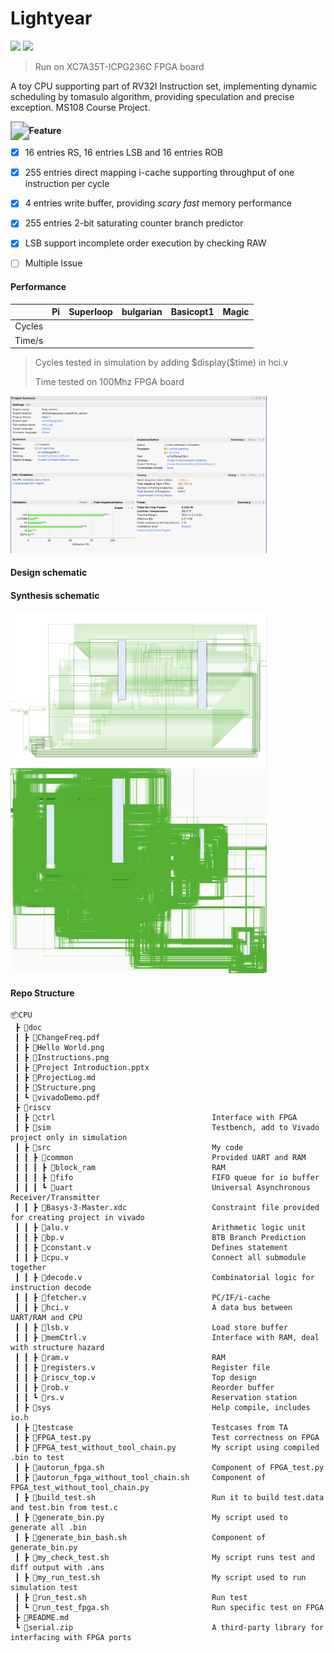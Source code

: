 # Lightyear

![](https://img.shields.io/badge/Simulation-Passed-brightgreen)    ![](https://img.shields.io/badge/FPGA-Passed-brightgreen)    

> Run on XC7A35T-ICPG236C FPGA board

A toy CPU supporting part of RV32I Instruction set, implementing dynamic scheduling by tomasulo algorithm, providing speculation and precise exception. MS108 Course Project.

<img src="https://static.wikia.nocookie.net/pokemon/images/0/08/E_025_front.gif/revision/latest?cb=20120626205205" style="zoom:185%;" align='left' />



#### Feature

- [x] 16 entries RS, 16 entries LSB and 16 entries ROB
- [x] 255 entries direct mapping i-cache supporting throughput of one instruction per cycle
- [x] 4 entries write buffer, providing *scary fast* memory performance
- [x] 255 entries 2-bit saturating counter branch predictor
- [x] LSB support incomplete order execution by checking RAW
- [ ] Multiple Issue 



#### Performance

|        |  Pi  | Superloop | bulgarian | Basicopt1 | Magic |
| :----: | :--: | :-------: | :-------: | :-------: | :---: |
| Cycles |      |           |           |           |       |
| Time/s |      |           |           |           |       |

> Cycles tested in simulation by adding \$display($time) in hci.v
>
> Time tested on 100Mhz FPGA board



<img src="doc/report.png" style="zoom:40%;" />

#### Design schematic



#### Synthesis schematic

<img src="doc/Schematic1.png" style="zoom:40%;" />

<img src="doc/Schematic2.png" style="zoom:40%;" />

#### Repo Structure

```
📦CPU
 ┣ 📂doc
 ┃ ┣ 📜ChangeFreq.pdf
 ┃ ┣ 📜Hello World.png
 ┃ ┣ 📜Instructions.png
 ┃ ┣ 📜Project Introduction.pptx
 ┃ ┣ 📜ProjectLog.md
 ┃ ┣ 📜Structure.png
 ┃ ┗ 📜vivadoDemo.pdf
 ┣ 📂riscv
 ┃ ┣ 📂ctrl                                   Interface with FPGA
 ┃ ┣ 📂sim                                    Testbench, add to Vivado project only in simulation
 ┃ ┣ 📂src                                    My code
 ┃ ┃ ┣ 📂common                               Provided UART and RAM
 ┃ ┃ ┃ ┣ 📂block_ram                          RAM
 ┃ ┃ ┃ ┣ 📂fifo                               FIFO queue for io buffer
 ┃ ┃ ┃ ┗ 📂uart                               Universal Asynchronous Receiver/Transmitter
 ┃ ┃ ┣ 📜Basys-3-Master.xdc                   Constraint file provided for creating project in vivado
 ┃ ┃ ┣ 📜alu.v                                Arithmetic logic unit
 ┃ ┃ ┣ 📜bp.v                                 BTB Branch Prediction
 ┃ ┃ ┣ 📜constant.v                           Defines statement
 ┃ ┃ ┣ 📜cpu.v                                Connect all submodule together
 ┃ ┃ ┣ 📜decode.v                             Combinatorial logic for instruction decode
 ┃ ┃ ┣ 📜fetcher.v                            PC/IF/i-cache
 ┃ ┃ ┣ 📜hci.v                                A data bus between UART/RAM and CPU
 ┃ ┃ ┣ 📜lsb.v                                Load store buffer
 ┃ ┃ ┣ 📜memCtrl.v                            Interface with RAM, deal with structure hazard
 ┃ ┃ ┣ 📜ram.v                                RAM
 ┃ ┃ ┣ 📜registers.v                          Register file
 ┃ ┃ ┣ 📜riscv_top.v                          Top design
 ┃ ┃ ┣ 📜rob.v                                Reorder buffer
 ┃ ┃ ┗ 📜rs.v                                 Reservation station
 ┃ ┣ 📂sys                                    Help compile, includes io.h
 ┃ ┣ 📂testcase                               Testcases from TA
 ┃ ┣ 📜FPGA_test.py                           Test correctness on FPGA
 ┃ ┣ 📜FPGA_test_without_tool_chain.py        My script using compiled .bin to test
 ┃ ┣ 📜autorun_fpga.sh                        Component of FPGA_test.py
 ┃ ┣ 📜autorun_fpga_without_tool_chain.sh     Component of FPGA_test_without_tool_chain.py
 ┃ ┣ 📜build_test.sh                          Run it to build test.data and test.bin from test.c
 ┃ ┣ 📜generate_bin.py                        My script used to generate all .bin
 ┃ ┣ 📜generate_bin_bash.sh                   Component of generate_bin.py
 ┃ ┣ 📜my_check_test.sh                       My script runs test and diff output with .ans
 ┃ ┣ 📜my_run_test.sh                         My script used to run simulation test
 ┃ ┣ 📜run_test.sh                            Run test
 ┃ ┗ 📜run_test_fpga.sh                       Run specific test on FPGA
 ┣ 📜README.md
 ┗ 📜serial.zip                               A third-party library for interfacing with FPGA ports
```
